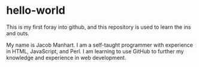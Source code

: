 # hello-world
This is my first foray into github, and this repository is used to learn the ins and outs.

My name is Jacob Manhart.  I am a self-taught programmer with experience in HTML, JavaScript, and Perl.  I am learning to use GitHub to further my knowledge and experience in web development.
